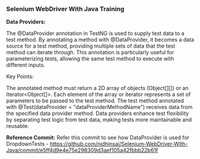 ### Selenium WebDriver With Java Training

**Data Providers:**

The @DataProvider annotation in TestNG is used to supply test data to a test method. By annotating a method with @DataProvider, it becomes a data source for a test method, providing multiple sets of data that the test method can iterate through. This annotation is particularly useful for parameterizing tests, allowing the same test method to execute with different inputs.

Key Points:

The annotated method must return a 2D array of objects (Object[][]) or an Iterator<Object[]>.
Each element of the array or iterator represents a set of parameters to be passed to the test method.
The test method annotated with @Test(dataProvider = "dataProviderMethodName") receives data from the specified data provider method.
Data providers enhance test flexibility by separating test logic from test data, making tests more maintainable and reusable.

**Reference Commit:** Refer this commit to see how DataProvider is used for DropdownTests - https://github.com/nidhinsai/Selenium-WebDriver-With-Java/commit/e5ff4d9e4e75e298309d3aef105a42fbbb22b61f